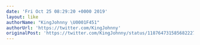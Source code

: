 ```yaml
---
date: 'Fri Oct 25 08:29:20 +0000 2019'
layout: like
authorName: "KingJohnny \U0001F451"
authorUrl: 'https://twitter.com/KingJohnny'
originalPost: 'https://twitter.com/KingJohnny/status/1187647315856822273'
---
```


